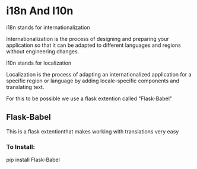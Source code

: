 <h1>i18n And l10n</h1>
<P>i18n stands for internationalization</P>
<P> Internationalization is the process of designing and preparing your application so that it can be adapted to different languages and regions without engineering changes.</P>
<p>l10n stands for localization</p>
<p>Localization is the process of adapting an internationalized application for a specific region or language by adding locale-specific components and translating text.</p>
<p>For this to be possible we use a flask extention called "Flask-Babel"</p>
<h2>Flask-Babel</h2>
<p>This is a flask extentionthat makes working with translations very easy</p>
<h3>To Install:</h3>
<p>pip install Flask-Babel</p>

